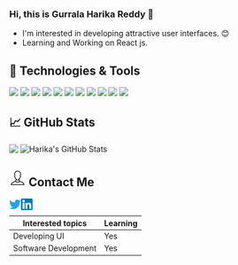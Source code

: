### **Hi, this is Gurrala Harika Reddy** 👋


  - I'm interested in developing attractive user interfaces. :blush:
  - Learning and Working on React js.
  
## 🔧 Technologies & Tools
![](https://img.shields.io/badge/Editor-Visual_Studio_Code-informational?style=flat&logo=visual-studio-code&logoColor=white&color=2bbc8a)
![](https://img.shields.io/badge/Code-Python-informational?style=flat&logo=python&logoColor=white&color=2bbc8a)
![](https://img.shields.io/badge/Code-Java-informational?style=flat&logo=java&logoColor=white&color=2bbc8a)
![](https://img.shields.io/badge/Code-HTML5-informational?style=flat&logo=html5&logoColor=white&color=2bbc8a)
![](https://img.shields.io/badge/Code-CSS3-informational?style=flat&logo=css3&logoColor=white&color=2bbc8a)
![](https://img.shields.io/badge/Code-Bootstrap-informational?style=flat&logo=bootstrap&logoColor=white&color=2bbc8a)
![](https://img.shields.io/badge/Code-JavaScript-informational?style=flat&logo=javascript&logoColor=white&color=2bbc8a)
![](https://img.shields.io/badge/Code-React_JS-informational?style=flat&logo=react&logoColor=white&color=2bbc8a)
![](https://img.shields.io/badge/Tools-PostgreSQL-informational?style=flat&logo=postgresql&logoColor=white&color=2bbc8a)
![](https://img.shields.io/badge/Tools-MongoDB-informational?style=flat&logo=mongodb&logoColor=white&color=2bbc8a)
![](https://img.shields.io/badge/Tools-Github-informational?style=flat&logo=github&logoColor=white&color=2bbc8a)

## &#x1f4c8; GitHub Stats
<a><img align="center" src="https://github-readme-stats.vercel.app/api/top-langs/?username=gurralaharika21&theme=cobalt"/></a>
<a><img align="center" src="https://github-readme-stats.vercel.app/api?username=gurralaharika21&show_icons=true&theme=cobalt&count_private=true" alt="Harika's GitHub Stats"/></a>


## <img src="https://raw.githubusercontent.com/phanit1/phanit1/master/contact.png" width = "30px" height="30px"> Contact Me
<a href="https://twitter.com/gurralaharika/">
  <img align="left" alt="Phani | Twitter" width="21px" src="https://github.com/phanit1/phanit1/blob/main/twitter.jpg?raw=true" />
</a>
<a href="https://www.linkedin.com/in/harika-reddy-97b8a916b/">
  <img align="left" alt="Harika | LinkedIn" width="21px" src="https://github.com/phanit1/phanit1/blob/main/linkedin.jpg?raw=true" />
</a> <br< <br> <br> 



  | Interested topics  | Learning  |
  | ------------- | ------------- |
  | Developing UI  | Yes  |
  | Software Development  | Yes  |


